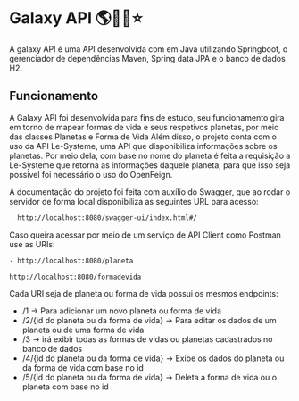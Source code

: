 # Galaxy API 🌎🌠🌙⭐

A galaxy API é uma API desenvolvida com em Java utilizando Springboot, o gerenciador de dependências Maven, Spring data JPA e o banco de dados H2. 

## Funcionamento
A Galaxy API foi desenvolvida para fins de estudo, seu funcionamento gira em torno de mapear formas de vida e seus respetivos planetas, por meio das classes Planetas e Forma de Vida
Além disso, o projeto conta com o uso da API Le-Systeme, uma API que disponibiliza informações sobre os planetas. Por meio dela, com base no nome do planeta é feita a requisição a Le-Systeme
que retorna as informações daquele planeta, para que isso seja possível foi necessário o uso do OpenFeign.

A documentação do projeto foi feita com auxílio do Swagger, que ao rodar o servidor de forma local disponibiliza as seguintes URL para acesso:
```bash
  http://localhost:8080/swagger-ui/index.html#/
  ```
  
Caso queira acessar por meio de um serviço de API Client como Postman use as URIs:
```bash
- http://localhost:8080/planeta
```
```bash
http://localhost:8080/formadevida
```
Cada URI seja de planeta ou forma de vida possui os mesmos endpoints:
- /1 -> Para adicionar um novo planeta ou forma de vida
- /2/{id do planeta ou da forma de vida} -> Para editar os dados de um planeta ou de uma forma de vida
- /3 -> irá exibir todas as formas de vidas ou planetas cadastrados no banco de dados
- /4/{id do planeta ou da forma de vida} -> Exibe os dados do planeta ou da forma de vida com base no id
- /5/{id do planeta ou da forma de vida} -> Deleta a forma de vida ou o planeta com base no id



